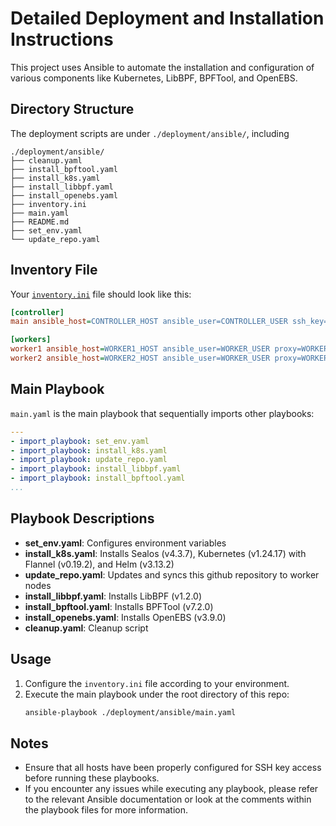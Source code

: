 # Detailed Deployment and Installation Instructions

This project uses Ansible to automate the installation and configuration of various components like Kubernetes, LibBPF, BPFTool, and OpenEBS.

## Directory Structure

The deployment scripts are under `./deployment/ansible/`, including

```
./deployment/ansible/
├── cleanup.yaml
├── install_bpftool.yaml
├── install_k8s.yaml
├── install_libbpf.yaml
├── install_openebs.yaml
├── inventory.ini
├── main.yaml
├── README.md
├── set_env.yaml
└── update_repo.yaml
```

## Inventory File

Your [`inventory.ini`](../deployment/ansible/inventory.ini) file should look like this:

```ini
[controller]
main ansible_host=CONTROLLER_HOST ansible_user=CONTROLLER_USER ssh_key=CONTROLLER_SSH_KEY proxy=CONTROLLER_PROXY

[workers]
worker1 ansible_host=WORKER1_HOST ansible_user=WORKER_USER proxy=WORKER_PROXY proxy=WORKER1_PROXY
worker2 ansible_host=WORKER2_HOST ansible_user=WORKER_USER proxy=WORKER_PROXY proxy=WORKER2_PROXY
```

## Main Playbook

`main.yaml` is the main playbook that sequentially imports other playbooks:

```yaml
---
- import_playbook: set_env.yaml
- import_playbook: install_k8s.yaml
- import_playbook: update_repo.yaml
- import_playbook: install_libbpf.yaml
- import_playbook: install_bpftool.yaml
...
```

## Playbook Descriptions

- **set_env.yaml**: Configures environment variables
- **install_k8s.yaml**: Installs Sealos (v4.3.7), Kubernetes (v1.24.17) with Flannel (v0.19.2), and Helm (v3.13.2)
- **update_repo.yaml**: Updates and syncs this github repository to worker nodes
- **install_libbpf.yaml**: Installs LibBPF (v1.2.0)
- **install_bpftool.yaml**: Installs BPFTool (v7.2.0)
- **install_openebs.yaml**: Installs OpenEBS (v3.9.0)
- **cleanup.yaml**: Cleanup script

## Usage

1. Configure the `inventory.ini` file according to your environment.
2. Execute the main playbook under the root directory of this repo:
    ```sh
    ansible-playbook ./deployment/ansible/main.yaml
    ```

## Notes

- Ensure that all hosts have been properly configured for SSH key access before running these playbooks.
- If you encounter any issues while executing any playbook, please refer to the relevant Ansible documentation or look at the comments within the playbook files for more information.
